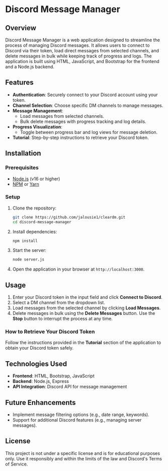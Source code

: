 # Discord Message Manager

## Overview

Discord Message Manager is a web application designed to streamline the process of managing Discord messages. It allows users to connect to Discord via their token, load direct messages from selected channels, and delete messages in bulk while keeping track of progress and logs. The application is built using HTML, JavaScript, and Bootstrap for the frontend and a Node.js backend.

## Features

- **Authentication**: Securely connect to your Discord account using your token.
- **Channel Selection**: Choose specific DM channels to manage messages.
- **Message Management**:
  - Load messages from selected channels.
  - Bulk delete messages with progress tracking and log details.
- **Progress Visualization**:
  - Toggle between progress bar and log views for message deletion.
- **Tutorial**: Step-by-step instructions to retrieve your Discord token.

## Installation

### Prerequisites

- [Node.js](https://nodejs.org/) (v16 or higher)
- [NPM](https://www.npmjs.com/) or [Yarn](https://yarnpkg.com/)

### Setup

1. Clone the repository:
   ```bash
   git clone https://github.com/jalousie1/cleardm.git
   cd discord-message-manager
   ```

2. Install dependencies:
   ```bash
   npm install
   ```

3. Start the server:
   ```bash
   node server.js
   ```

4. Open the application in your browser at `http://localhost:3000`.

## Usage

1. Enter your Discord token in the input field and click **Connect to Discord**.
2. Select a DM channel from the dropdown list.
3. Load messages from the selected channel by clicking **Load Messages**.
4. Delete messages in bulk using the **Delete Messages** button. Use the **Stop** button to interrupt the process at any time.

### How to Retrieve Your Discord Token

Follow the instructions provided in the **Tutorial** section of the application to obtain your Discord token safely.

## Technologies Used

- **Frontend**: HTML, Bootstrap, JavaScript
- **Backend**: Node.js, Express
- **API Integration**: Discord API for message management

## Future Enhancements

- Implement message filtering options (e.g., date range, keywords).
- Support for additional Discord features (e.g., managing server messages).

## License

This project is not under a specific license and is for educational purposes only. Use it responsibly and within the limits of the law and Discord's Terms of Service.

